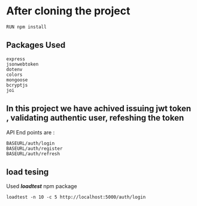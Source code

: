 # After cloning the project 
``RUN npm install`` 
## Packages Used 

```
express
jsonwebtoken
dotenv
colors
mongoose
bcryptjs
joi
```

## In this project we have achived issuing jwt token , validating authentic user, refeshing the token 

API End points are : 
```
BASEURL/auth/login
BASEURL/auth/register
BASEURL/auth/refresh
```

## load tesing 

Used ___loadtest___ npm package 

```
loadtest -n 10 -c 5 http://localhost:5000/auth/login
```
